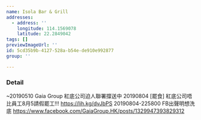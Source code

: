 ```yaml
---
name: Isola Bar & Grill
addresses:
  - address: ''
    longitude: 114.1569078
    latitude: 22.2849042
tags: []
previewImageUrl: ''
id: 5cd35b9b-4127-528a-b54e-de910e992877
group: ''

---
```

### Detail
~20190510
Gaia Group 紅底公司迫人聯署撐送中
20190804
[罷食] 紅底公司唔比員工8月5請假罷工!!!
https://lih.kg/dvJbPS
20190804-225800
FB出聲明想洗底
https://www.facebook.com/GaiaGroup.HK/posts/1329947393829312

